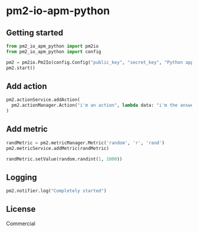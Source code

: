 # pm2-io-apm-python

## Getting started
```python
from pm2_io_apm_python import pm2io
from pm2_io_apm_python import config

pm2 = pm2io.Pm2Io(config.Config("public_key", "secret_key", "Python app demo"))
pm2.start()
```

## Add action
```python
pm2.actionService.addAction(
  pm2.actionManager.Action("i'm an action", lambda data: "i'm the answer\n")
)
```

## Add metric
```python
randMetric = pm2.metricManager.Metric('random', 'r', 'rand')
pm2.metricService.addMetric(randMetric)

randMetric.setValue(random.randint(1, 1000))
```

## Logging
```python
pm2.notifier.log("Completely started")
```

## License

Commercial

